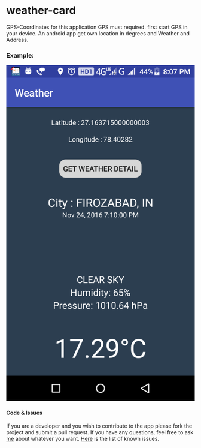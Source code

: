 # weather-card

GPS-Coordinates
for this application GPS must required.
first start GPS in your device.
An android app get own location in degrees and Weather and Address.

### Example:

![Screenshots](/screenshots/Screenshot_2016-11-24-20-07-05.png)


#### Code & Issues
If you are a developer and you wish to contribute to the app please fork the project
and submit a pull request.
If you have any questions, feel free to ask [me](mailto:rahulnitsxr@gmail.com) about whatever you want.
[Here](https://github.com/rahulworld/weather-card/issues) is the list of known issues.



